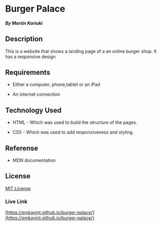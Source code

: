 # Burger Palace

##### By Martin Kariuki

## Description

<p>This is a website that shows a landing page of a an online burger shop. It has a responsive design</p>

## Requirements
* Either a computer, phone,tablet or an iPad

* An internet connection

## Technology Used

* HTML - Which was used to build the structure of the pages.

* CSS - Which was used to add responsiveness and styling.

## Referense 
* MDN documentation

## License
[MIT License](LICENCE)

### Live Link
[https://emkayint.github.io/burger-palace/](https://emkayint.github.io/burger-palace/)
